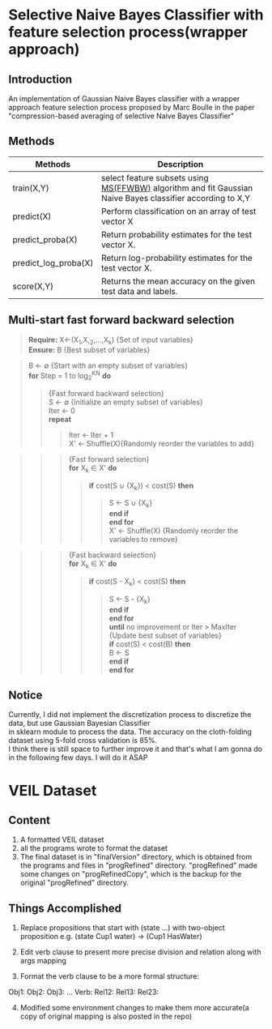 # Selective Naive Bayes Classifier with feature selection process(wrapper approach)

## Introduction

An implementation of Gaussian Naive Bayes classifier with a wrapper approach feature selection process proposed by Marc Boulle 
in the paper "compression-based averaging of selective Naive Bayes Classifier" 


## Methods


Methods   | Description
-----------|----------------------------------------------
train(X,Y) | select feature subsets using [MS(FFWBW)](#multi-start-fast-forward-backward-selection) algorithm and fit Gaussian Naive Bayes classifier according to X,Y
predict(X) | Perform classification on an array of test vector X
predict_proba(X) | Return probability estimates for the test vector X.
predict_log_proba(X) | Return log-probability estimates for the test vector X.
score(X,Y) | Returns the mean accuracy on the given test data and labels.


## Multi-start fast forward backward selection
>**Require:** X<-(X<sub>1</sub>,X,<sub>2</sub>,...,X<sub>k</sub>) {Set of input variables}  
>**Ensure:** B {Best subset of variables}  

>B <- ∅ {Start with an empty subset of variables}  
>**for** Step = 1 to log<sub>2</sub><sup>KN</sup> **do**  
>>{Fast forward backward selection}  
>>S <- ∅ {Initialize an empty subset of variables}  
>>Iter <- 0  
>>**repeat**  
>>>Iter <- Iter + 1  
>>>X' <- Shuffle(X){Randomly reorder the variables to add}  
        
>>>{Fast forward selection}  
>>>**for** X<sub>k</sub> ∈ X' **do**  
>>>>**if** cost(S ∪ {X<sub>k</sub>}) < cost(S) **then**  
>>>>>S <- S ∪ {X<sub>k</sub>}  
>>>>**end if**  
>>>**end for**  
>>>X' <- Shuffle(X) {Randomly reorder the variables to remove}  
      
>>>{Fast backward selection}  
>>>**for** X<sub>k</sub> ∈ X' **do**  
>>>>**if** cost(S - X<sub>k</sub>) < cost(S) **then**  
>>>>>S <- S - {X<sub>k</sub>}  
>>>>**end if**  
>>>**end for**  
>>**until** no improvement or Iter > MaxIter  
>>{Update best subset of variables}  
>>**if** cost(S) < cost(B) **then**  
>>>B <- S  
>>**end if**  
>**end for**  
      
## Notice

Currently, I did not implement the discretization process to discretize the data, but use Gaussian Bayesian Classifier  
in sklearn module to process the data. The accuracy on the cloth-folding dataset using 5-fold cross validation is 85%.  
I think there is still space to further improve it and that's what I am gonna do in the following few days. I will do it ASAP  



# VEIL Dataset

## Content

1. A formatted VEIL dataset
2. all the programs wrote to format the dataset
3. The final dataset is in "finalVersion" directory, which is obtained from the programs and files in "progRefined" directory.
   "progRefined" made some changes on "progRefinedCopy", which is the backup for the original "progRefined" directory.  


## Things Accomplished

1. Replace propositions that start with (state ...) with two-object proposition e.g. (state Cup1 water)  ->  (Cup1 HasWater)

2. Edit verb clause to present more precise division and relation along with args mapping

3. Format the verb clause to be a more formal structure:

  Obj1:
  Obj2:
  Obj3:
  ...
  Verb:
  Rel12:
  Rel13:
  Rel23:


4. Modified some environment changes to make them more accurate(a copy of original mapping is also posted in the repo)

